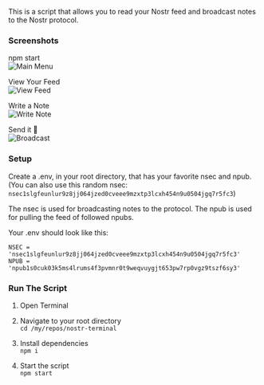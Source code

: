 This is a script that allows you to read your Nostr feed and broadcast notes to the Nostr protocol.

### Screenshots

npm start  
![Main Menu](https://m.primal.net/LAdz.png)  

View Your Feed  
![View Feed](https://m.primal.net/LAeB.png )  

Write a Note  
![Write Note](https://m.primal.net/LAeC.png )  

Send it 🚀  
![Broadcast](https://m.primal.net/LAeD.png)


### Setup
Create a .env, in your root directory, that has your favorite nsec and npub. (You can also use this random nsec: `nsec1slgfeunlur9z8jj064jzed0cveee9mzxtp3lcxh454n9u0504jgq7r5fc3`)

The nsec is used for broadcasting notes to the protocol.
The npub is used for pulling the feed of followed npubs.

Your .env should look like this:
```
NSEC = 'nsec1slgfeunlur9z8jj064jzed0cveee9mzxtp3lcxh454n9u0504jgq7r5fc3'
NPUB = 'npub1s0cuk03k5ms4lrums4f3pvmnr0t9weqvuygjt653pw7rp0vgz9tszf6sy3'
```

### Run The Script
1. Open Terminal

1. Navigate to your root directory  
`cd /my/repos/nostr-terminal`

1. Install dependencies  
`npm i`

1. Start the script  
`npm start`

